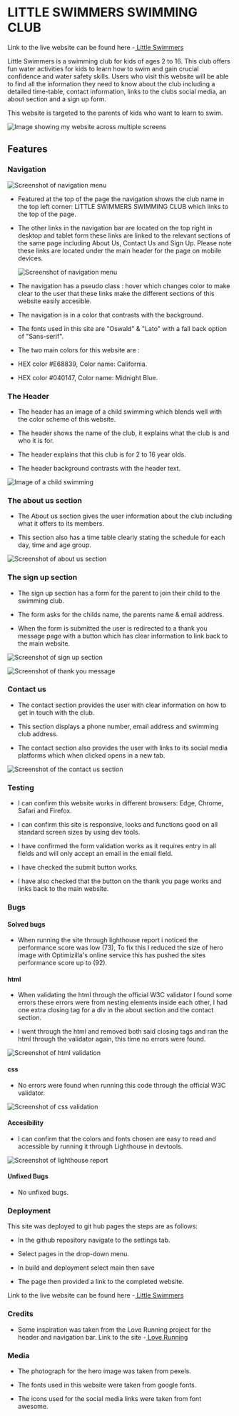  # LITTLE SWIMMERS SWIMMING CLUB

Link to the live website can be found here -[ Little Swimmers](https://dean85e.github.io/portfolio_project1/) 

Little Swimmers is a swimming club for kids of ages 2 to 16.
This club offers fun water activities for kids to learn how to swim and gain crucial confidence 
and water safety skills.
Users who visit this website will be able to find all the information they need to know about
the club including a detailed time-table, contact information, links to the clubs social media, 
an about section and a sign up form.

This website is targeted to the parents of kids who want to learn to swim.

 ![Image showing my website across multiple screens](README-screenshots/responsive-screenshot.png)

 ## Features

 
 ###  Navigation
        
 ![Screenshot of navigation menu](README-screenshots/nav-screenshot%20.png)
 
  * Featured at the top of the page the navigation shows the club name in the top left corner:
    LITTLE SWIMMERS SWIMMING CLUB which links to the top of the page.

  * The other links in the navigation bar are located on the top right in desktop and tablet form
    these links are linked to the relevant sections of the same page including About Us, Contact Us 
    and Sign Up. 
    Please note these links are located under the main header for the page on mobile devices.
    
    ![Screenshot of navigation menu](README-screenshots/nav-mobile-screenshot.png)

  * The navigation has a pseudo class : hover which changes color to make clear to the user that these 
    links make the different sections of this website easily accesible.

  * The navigation is in a color that contrasts with the background.

  * The fonts used in this site are "Oswald" & "Lato" with a fall back option of "Sans-serif".

  * The two main colors for this website are : 

  * HEX color #E68839, Color name: California.

  * HEX color #040147, Color name: Midnight Blue.

### The Header
        
  
  * The header has an image of a child swimming which blends well with the color scheme 
    of this website.

  * The header shows the name of the club, it explains what the club is and who it is for.

  * The header explains that this club is for 2 to 16 year olds.

  * The header background contrasts with the header text.

![Image of a child swimming](README-screenshots/header.PNG)        

### The about us section
        
  * The About us section gives the user information about the club
    including what it offers to its members.

  * This section also has a time table clearly stating the schedule
    for each day, time and age group.   

![Screenshot of about us section](README-screenshots/about-us-screenshot.png)

### The sign up section

  * The sign up section has a form for the parent to join their child
    to the swimming club.

  * The form asks for the childs name, the parents name & email address.

  * When the form is submitted the user is redirected to a thank you message
    page with a button which has clear information to link back to the main website. 

![Screenshot of sign up section](README-screenshots/form-screenshot.png)

![Screenshot of thank you message](README-screenshots/form-thank-you.PNG)

### Contact us

  * The contact section provides the user with clear information on how 
    to get in touch with the club.

  * This section displays a phone number, email address and swimming club address.

  * The contact section also provides the user with links to its social media
    platforms which when clicked opens in a new tab.  

![Screenshot of the contact us section](README-screenshots/contact-us-screenshot.PNG)        

### Testing

  * I can confirm this website works in different browsers: Edge, Chrome, Safari and 
    Firefox.

  * I can confirm this site is responsive, looks and functions good on all standard
    screen sizes by using dev tools. 

  * I have confirmed the form validation works as it requires entry in all fields
    and will only accept an email in the email field.

  * I have checked the submit button works.

  * I have also checked that the button on the thank you page works and links back to 
    the main website.

### Bugs

#### Solved bugs

* When running the site through lighthouse report i noticed the performance score was 
  low (73), To fix this I reduced the size of hero image with Optimizilla's online service 
  this has pushed the sites performance score up to (92).

 
     
#### html

  * When validating the html through the official W3C validator I found some errors
    these errors were from nesting elements inside each other, I had one extra closing
    tag for a div in the about section and the contact section.

  * I went through the html and removed both said closing tags and ran the html
    through the validator again, this time no errors were found.

![Screenshot of html validation](README-screenshots/w3c-validator-html.PNG)

#### css

  * No errors were found when running this code through the official W3C validator.

![Screenshot of css validation](README-screenshots/w3c-css-validator.PNG)

#### Accesibility

  * I can confirm that the colors and fonts chosen are easy to read and accessible 
    by running it through Lighthouse in devtools.

![Screenshot of lighthouse report]( README-screenshots/lighthouse-screenshot.png)  

 
#### Unfixed Bugs

  * No unfixed bugs.

### Deployment
    
  This site was deployed to git hub pages the steps are as follows:

  * In the github repository navigate to the settings tab.

  * Select pages in the drop-down menu.

  * In build and deployment select main then save

  * The page then provided a link to the completed website.  

  Link to the live website can be found here -[ Little Swimmers](https://dean85e.github.io/portfolio_project1/) 

### Credits

 * Some inspiration was taken from the Love Running project for the header and navigation bar.
   Link to the site -[ Love Running](https://dean85e.github.io/love-running/)
 
 
### Media

 * The photograph for the hero image was taken from pexels.

 * The fonts used in this website were taken from google fonts.

 * The icons used for the social media links were taken from font awesome.

